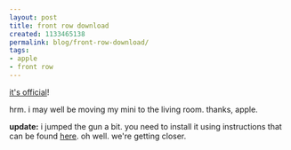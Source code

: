 ```yaml
---
layout: post
title: front row download
created: 1133465138
permalink: blog/front-row-download/
tags:
- apple
- front row
---
```

<a href="http://www.apple.com/support/downloads/frontrow101.html">it's official</a>!

hrm. i may well be moving my mini to the living room. thanks, apple.

<strong>update:</strong> i jumped the gun a bit. you need to install it using instructions that can be found <a href="http://www.andrewescobar.com/archive/2005/11/30/frontrow/">here</a>. oh well. we're getting closer.
